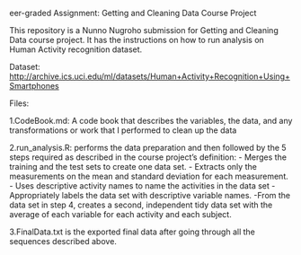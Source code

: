 eer-graded Assignment: Getting and Cleaning Data Course Project

This repository is a Nunno Nugroho submission for Getting and Cleaning Data course project. It has the instructions on how to run analysis on Human Activity recognition dataset.

Dataset: http://archive.ics.uci.edu/ml/datasets/Human+Activity+Recognition+Using+Smartphones

Files:

  1.CodeBook.md: A code book that describes the variables, the data, and any transformations or work that I performed to clean up the data

  2.run_analysis.R: performs the data preparation and then followed by the 5 steps required as described in the course project’s definition:
    - Merges the training and the test sets to create one data set.
    - Extracts only the measurements on the mean and standard deviation for each measurement.
    - Uses descriptive activity names to name the activities in the data set
    - Appropriately labels the data set with descriptive variable names. -From the data set in step 4, creates a second, independent tidy data set with the            average of each variable for each activity and each subject.

  3.FinalData.txt is the exported final data after going through all the sequences described above.

